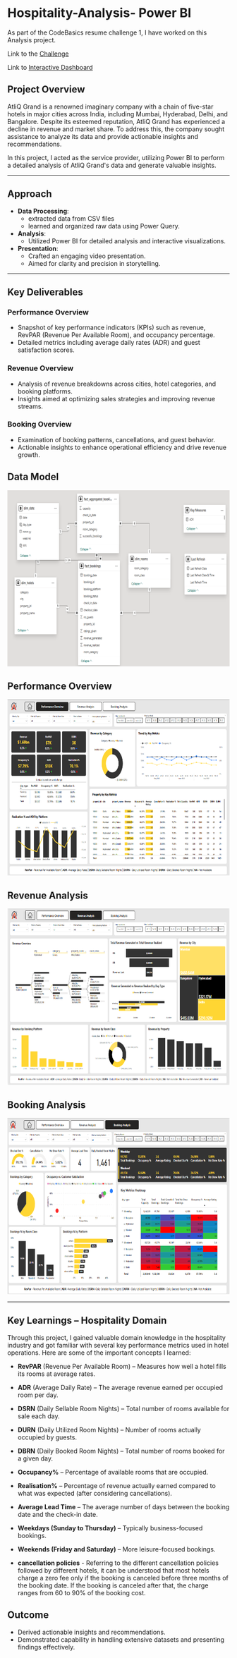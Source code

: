 # Hospitality-Analysis- Power BI

As part of the CodeBasics resume challenge 1, I have worked on this Analysis project.

Link to the [Challenge](https://codebasics.io/challenge/codebasics-resume-project-challenge/4)

Link to [Interactive Dashboard](https://app.powerbi.com/view?r=eyJrIjoiZGIzMGExZmQtN2I5MC00MGNmLWI2ZGMtOTQ1NzBhYzJmYmZhIiwidCI6ImM2ZTU0OWIzLTVmNDUtNDAzMi1hYWU5LWQ0MjQ0ZGM1YjJjNCJ9&pageName=c46f8460e326e3dbb158)

## Project Overview

AtliQ Grand is a renowned imaginary company with a chain of five-star hotels in major cities across India, including Mumbai, Hyderabad, Delhi, and Bangalore. Despite its esteemed reputation, AtliQ Grand has experienced a decline in revenue and market share. To address this, the company sought assistance to analyze its data and provide actionable insights and recommendations.

In this project, I acted as the service provider, utilizing Power BI to perform a detailed analysis of AtliQ Grand's data and generate valuable insights.

---

## Approach

- **Data Processing**:
  - extracted data from CSV files
  - learned and organized raw data using Power Query.
- **Analysis**:
  - Utilized Power BI for detailed analysis and interactive visualizations.
- **Presentation**:
  - Crafted an engaging video presentation.
  - Aimed for clarity and precision in storytelling.

---

## Key Deliverables

### Performance Overview
- Snapshot of key performance indicators (KPIs) such as revenue, RevPAR (Revenue Per Available Room), and occupancy percentage.
- Detailed metrics including average daily rates (ADR) and guest satisfaction scores.

### Revenue Overview
- Analysis of revenue breakdowns across cities, hotel categories, and booking platforms.
- Insights aimed at optimizing sales strategies and improving revenue streams.

### Booking Overview
- Examination of booking patterns, cancellations, and guest behavior.
- Actionable insights to enhance operational efficiency and drive revenue growth.


## Data Model

<p align="center">
    <img src='https://github.com/Dinesh281197/Hospitality-Analysis/blob/main/Report%20Screenshots/Data%20Model.png' height="400">
</p>


## Performance Overview

<p align="center">
    <img src='https://github.com/Dinesh281197/Hospitality-Analysis/blob/main/Report%20Screenshots/Performance%20Overview.png' height="400">
</p>

## Revenue Analysis

<p align="center">
    <img src='https://github.com/Dinesh281197/Hospitality-Analysis/blob/main/Report%20Screenshots/Revenue%20Analysis.png' height="400">
</p>

## Booking Analysis

<p align="center">
    <img src='https://github.com/Dinesh281197/Hospitality-Analysis/blob/main/Report%20Screenshots/Booking%20Analysis.png' height="400">
</p>

----

## Key Learnings – Hospitality Domain

Through this project, I gained valuable domain knowledge in the hospitality industry and got familiar with several key performance metrics used in hotel operations. Here are some of the important concepts I learned:

- **RevPAR** (Revenue Per Available Room) – Measures how well a hotel fills its rooms at average rates.

- **ADR** (Average Daily Rate) – The average revenue earned per occupied room per day.

- **DSRN** (Daily Sellable Room Nights) – Total number of rooms available for sale each day.

- **DURN** (Daily Utilized Room Nights) – Number of rooms actually occupied by guests.

- **DBRN** (Daily Booked Room Nights) – Total number of rooms booked for a given day.

- **Occupancy%** – Percentage of available rooms that are occupied.

- **Realisation%** – Percentage of revenue actually earned compared to what was expected (after considering cancellations).

- **Average Lead Time** – The average number of days between the booking date and the check-in date.

- **Weekdays (Sunday to Thursday)** – Typically business-focused bookings.

- **Weekends (Friday and Saturday)** – More leisure-focused bookings.

- **cancellation policies** - Referring to the different cancellation policies followed by different hotels, it can be understood that most hotels charge a zero fee only if the booking is canceled before three months of the booking date. If the booking is canceled after that, the charge ranges from 60 to 90% of the booking cost.

## Outcome

  - Derived actionable insights and recommendations.
  - Demonstrated capability in handling extensive datasets and presenting findings effectively.
